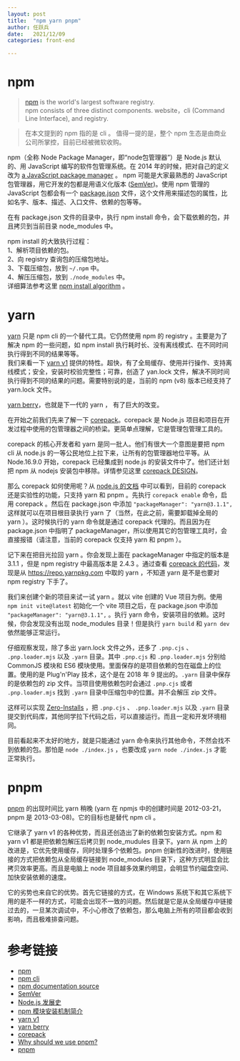 ```yaml
---
layout: post
title:  "npm yarn pnpm"
author:	任跃兵
date:   2021/12/09         
categories: front-end

---
```



# npm
> [npm](https://www.npmjs.com/) is the world's largest software registry.   
> npm consists of three distinct components. website，cli (Command Line Interface), and registry.

> 在本文提到的 npm 指的是 cli 。 值得一提的是，整个 npm 生态是由商业公司所掌控，目前已经被微软收购。

npm（全称 Node Package Manager，即“node包管理器”）是 Node.js 默认的、用 JavaScript 编写的软件包管理系统。在 2014 年的时候，把对自己的定义改为 [a JavaScript package manager](https://github.com/npm/cli/commit/cbb890eeacc0501ba1b8c6955f1c829c8af9f486) 。
npm 可能是大家最熟悉的 JavaScript 包管理器，用它开发的包都是用语义化版本 ([SemVer](https://semver.org/lang/zh-CN/))。使用 npm 管理的 JavaScript 包都会有一个 [package.json](https://docs.npmjs.com/cli/v8/configuring-npm/package-json) 文件，这个文件用来描述包的属性，比如名字、版本、描述、入口文件、依赖的包等等。

在有 package.json 文件的目录中，执行 npm install 命令，会下载依赖的包，并且拷贝到当前目录 node_modules 中。

npm install 的大致执行过程：  
1、解析项目依赖的包。  
2、向 registry 查询包的压缩包地址。  
3、下载压缩包，放到 `~/.npm` 中。  
4、解压压缩包，放到 `./node_modules` 中。  
详细算法参考这里 [npm install algorithm](https://github.com/npm/documentation/blob/main/content/cli/v6/commands/npm-install.md#algorithm) 。

# yarn
[yarn](https://yarnpkg.com/) 只是 npm cli 的一个替代工具。它仍然使用 npm 的 registry 。主要是为了解决 npm 的一些问题，如 npm install 执行耗时长、没有离线模式、在不同时间执行得到不同的结果等等。  
我们来看一下 [yarn v1](https://classic.yarnpkg.com/lang/en/) 提供的特性。超快，有了全局缓存、使用并行操作、支持离线模式；安全，安装时校验完整性；可靠，创造了 yan.lock 文件，解决不同时间执行得到不同的结果的问题。需要特别说的是，当前的 npm (v8) 版本已经支持了 yarn.lock 文件。

[yarn berry](https://yarnpkg.com/)，也就是下一代的 yarn ， 有了巨大的改变。

在开始之前我们先来了解一下 [corepack](https://github.com/nodejs/corepack)。corepack 是 Node.js 项目和项目在开发过程中使用的包管理器之间的桥梁。更简单点理解，它是管理包管理工具的。

corepack 的核心开发者和 yarn 是同一批人。他们有很大一个意图是要把 npm cli 从 node.js 的一等公民地位上拉下来，让所有的包管理器地位平等。从 Node.16.9.0 开始，corepack 已经集成到 node.js 的安装文件中了。他们还计划把 npm 从 nodejs 安装包中移除。详情参见这里 [corepack DESIGN](https://github.com/nodejs/corepack/blob/49ea6a2/DESIGN.md#envisioned-workflow)。

那么 corepack 如何使用呢？从 [node.js 的文档](https://nodejs.org/dist/latest-v16.x/docs/api/corepack.html) 中可以看到，目前的 corepack 还是实验性的功能，只支持 yarn 和 pnpm 。先执行 `corepack enable` 命令，启用 corepack 。然后在 package.json 中添加 `"packageManager": "yarn@3.1.1",`  这样就可以在项目根目录执行 yarn 了（当然，在此之前，需要卸载掉全局的 yarn ）。这时候执行的 yarn 命令就是通过 corepack 代理的。而且因为在 package.json 中指明了 packageManager，所以使用其它的包管理工具时，会直接报错（请注意，当前的 corepack 仅支持 yarn 和 pnpm ）。

记下来在把目光拉回 yarn 。你会发现上面在 packageManager 中指定的版本是 3.1.1 ，但是 npm registry 中最高版本是 2.4.3 。通过查看 [corepack 的代码](https://github.com/nodejs/corepack/blob/3b2961aaa8a8f823fcc63eada88379ca00638d7c/config.json#L80)，发现是从 https://repo.yarnpkg.com 中取的 yarn ，不知道 yarn 是不是也要对 npm registry 下手了。

我们来创建个新的项目来试一试 yarn 。就以 vite 创建的 Vue 项目为例。使用 `npm init vite@latest` 初始化一个 vite 项目之后，在 package.json 中添加 `"packageManager": "yarn@3.1.1",` 。执行 yarn 命令，安装项目的依赖。这时候，你会发现没有出现 node_modules 目录！但是执行 `yarn build` 和 `yarn dev` 依然能够正常运行。

仔细观察发现，除了多出 yarn.lock 文件之外，还多了 `.pnp.cjs` 、 `.pnp.loader.mjs` 以及 `.yarn` 目录。其中 `.pnp.cjs` 和 `.pnp.loader.mjs` 分别给 CommonJS 模块和 ES6 模块使用。里面保存的是项目依赖的包在磁盘上的位置。使用的是 Plug'n'Play 技术，这个是在 2018 年 9 提出的。`.yarn` 目录中保存的是依赖包的 zip 文件。当项目使用依赖包时会通过 `.pnp.cjs` 或者 `.pnp.loader.mjs` 找到 `.yarn` 目录中压缩包中的位置。并不会解压 zip 文件。

这样可以实现 [Zero-Installs](https://yarnpkg.com/features/zero-installs) ，把 `.pnp.cjs` 、 `.pnp.loader.mjs` 以及 `.yarn` 目录提交到代码库，其他同学拉下代码之后，可以直接运行。而且一定和开发环境相同。

目前看起来不太好的地方，就是只能通过 yarn 命令来执行其他命令，不然会找不到依赖的包。那怕是 `node ./index.js` ，也要改成 `yarn node ./index.js` 才能正常执行。

# pnpm
[pnpm](https://pnpm.io/) 的出现时间比 yarn 稍晚 (yarn 在 npmjs 中的创建时间是 2012-03-21，pnpm 是 2013-03-08)。它的目标也是替代 npm cli 。

它继承了 yarn v1 的各种优势，而且还创造出了新的依赖包安装方式。npm 和 yarn v1 都是把依赖包解压后拷贝到 node_mudules 目录下。yarn 从 npm 上的改进是，它优先使用缓存，同时处理多个依赖包。pnpm 创新性的改进时，使用链接的方式把依赖包从全局缓存链接到 node_modules 目录下，这种方式明显会比拷贝效率更高。而且是电脑上 node 项目越多效果约明显，会明显节约磁盘空间、加快安装依赖的速度。

它的劣势也来自它的优势。首先它链接的方式，在 Windows 系统下和其它系统下用的是不一样的方式，可能会出现不一致的问题。然后就是它是从全局缓存中链接过去的，一旦某次调试中，不小心修改了依赖包，那么电脑上所有的项目都会收到影响，而且极难排查问题。

# 参考链接
- [npm](https://www.npmjs.com/)
- [npm cli](https://github.com/npm/cli/)
- [npm documentation source](https://github.com/npm/documentation)
- [SemVer](https://semver.org/lang/zh-CN/)
- [Node.js 发展史](http://www.ayqy.net/blog/node-js发展史/)
- [npm 模块安装机制简介](https://www.ruanyifeng.com/blog/2016/01/npm-install.html)
- [yarn v1](https://classic.yarnpkg.com/lang/en/)
- [yarn berry](https://yarnpkg.com/)
- [corepack](https://github.com/nodejs/corepack)
- [Why should we use pnpm?](https://www.kochan.io/nodejs/why-should-we-use-pnpm.html)
- [pnpm](https://pnpm.io/)
